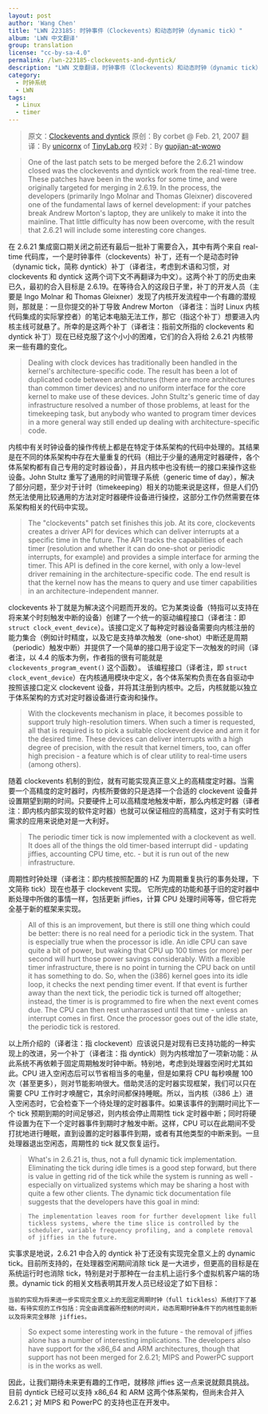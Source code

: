 ```yaml
---
layout: post
author: 'Wang Chen'
title: "LWN 223185: 时钟事件（Clockevents）和动态时钟（dynamic tick）"
album: 'LWN 中文翻译'
group: translation
license: "cc-by-sa-4.0"
permalink: /lwn-223185-clockevents-and-dyntick/
description: "LWN 文章翻译，时钟事件（Clockevents）和动态时钟（dynamic tick）"
category:
  - 时钟系统
  - LWN
tags:
  - Linux
  - timer
---
```


> 原文：[Clockevents and dyntick](https://lwn.net/Articles/223185/)
> 原创：By corbet @ Feb. 21, 2007
> 翻译：By [unicornx](https://github.com/unicornx) of [TinyLab.org][1]
> 校对：By [guojian-at-wowo](https://github.com/guojian-at-wowo)

> One of the last patch sets to be merged before the 2.6.21 window closed was the clockevents and dyntick work from the real-time tree. These patches have been in the works for some time, and were originally targeted for merging in 2.6.19. In the process, the developers (primarily Ingo Molnar and Thomas Gleixner) discovered one of the fundamental laws of kernel development: if your patches break Andrew Morton's laptop, they are unlikely to make it into the mainline. That little difficulty has now been overcome, with the result that 2.6.21 will include some interesting core changes.

在 2.6.21 集成窗口期关闭之前还有最后一批补丁需要合入，其中有两个来自 real-time 代码库，一个是时钟事件（clockevents）补丁，还有一个是动态时钟（dynamic tick，简称 dyntick）补丁（译者注，考虑到术语和习惯，对 clockevents 和 dyntick 这两个词下文不再翻译为中文）。这两个补丁的历史由来已久，最初的合入目标是 2.6.19。在等待合入的这段日子里，补丁的开发人员（主要是 Ingo Molnar 和 Thomas Gleixner）发现了内核开发流程中一个有趣的潜规则，那就是：一旦你提交的补丁导致 Andrew Morton （译者注：当时 Linux 内核代码集成的实际掌控者）的笔记本电脑无法工作，那它（指这个补丁）想要进入内核主线可就悬了。所幸的是这两个补丁（译者注：指前文所指的 clockevents 和 dyntick 补丁）现在已经克服了这个小小的困难，它们的合入将给 2.6.21 内核带来一些有趣的变化。

> Dealing with clock devices has traditionally been handled in the kernel's architecture-specific code. The result has been a lot of duplicated code between architectures (there are more architectures than common timer devices) and no uniform interface for the core kernel to make use of these devices. John Stultz's generic time of day infrastructure resolved a number of those problems, at least for the timekeeping task, but anybody who wanted to program timer devices in a more general way still ended up dealing with architecture-specific code.

内核中有关时钟设备的操作传统上都是在特定于体系架构的代码中处理的。其结果是在不同的体系架构中存在大量重复的代码（相比于少量的通用定时器硬件，各个体系架构都有自己专用的定时器设备），并且内核中也没有统一的接口来操作这些设备。John Stultz 重写了通用的时间管理子系统（generic time of day），解决了部分问题，至少对于计时（timekeeping）相关的功能来说是这样，但是人们仍然无法使用比较通用的方法对定时器硬件设备进行操控，这部分工作仍然需要在体系架构相关的代码中实现。

> The "clockevents" patch set finishes this job. At its core, clockevents creates a driver API for devices which can deliver interrupts at a specific time in the future. The API tracks the capabilities of each timer (resolution and whether it can do one-shot or periodic interrupts, for example) and provides a simple interface for arming the timer. This API is defined in the core kernel, with only a low-level driver remaining in the architecture-specific code. The end result is that the kernel now has the means to query and use timer capabilities in an architecture-independent manner.

clockevents 补丁就是为解决这个问题而开发的。它为某类设备（特指可以支持在将来某个时刻触发中断的设备）创建了一个统一的驱动编程接口（译者注：即 `struct clock_event_device`）。该接口定义了每种定时器设备需要向内核注册的能力集合（例如计时精度，以及它是支持单次触发（one-shot）中断还是周期（periodic）触发中断）并提供了一个简单的接口用于设定下一次触发的时间（译者注，以 4.4 的版本为例，作者指的很有可能就是 `clockevents_program_event()` 这个函数）。 该编程接口（译者注，即 `struct clock_event_device`）在内核通用模块中定义，各个体系架构负责在各自驱动中按照该接口定义 clockevent 设备，并将其注册到内核中。之后，内核就能以独立于体系架构的方式对定时器设备进行查询和操作。

> With the clockevents mechanism in place, it becomes possible to support truly high-resolution timers. When such a timer is requested, all that is required is to pick a suitable clockevent device and arm it for the desired time. These devices can deliver interrupts with a high degree of precision, with the result that kernel timers, too, can offer high precision - a feature which is of clear utility to real-time users (among others).

随着 clockevents 机制的到位，就有可能实现真正意义上的高精度定时器。当需要一个高精度的定时器时，内核所要做的只是选择一个合适的 clockevent 设备并设置期望到期的时间。只要硬件上可以高精度地触发中断，那么内核定时器（译者注：即内核内部实现的软件定时器）也就可以保证相应的高精度，这对于有实时性需求的应用来说绝对是一大利好。

> The periodic timer tick is now implemented with a clockevent as well. It does all of the things the old timer-based interrupt did - updating jiffies, accounting CPU time, etc. - but it is run out of the new infrastructure.

周期性时钟处理（译者注：即内核按照配置的 HZ 为周期重复执行的事务处理，下文简称 tick）现在也基于 clockevent 实现。 它所完成的功能和基于旧的定时器中断处理中所做的事情一样，包括更新 jiffies，计算 CPU 处理时间等等，但它将完全基于新的框架来实现。

> All of this is an improvement, but there is still one thing which could be better: there is no real need for a periodic tick in the system. That is especially true when the processor is idle. An idle CPU can save quite a bit of power, but waking that CPU up 100 times (or more) per second will hurt those power savings considerably. With a flexible timer infrastructure, there is no point in turning the CPU back on until it has something to do. So, when the (i386) kernel goes into its idle loop, it checks the next pending timer event. If that event is further away than the next tick, the periodic tick is turned off altogether; instead, the timer is is programmed to fire when the next event comes due. The CPU can then rest unharrassed until that time - unless an interrupt comes in first. Once the processor goes out of the idle state, the periodic tick is restored.

以上所介绍的（译者注：指 clockevent）应该说只是对现有已支持功能的一种实现上的改进，另一个补丁（译者注：指 dyntick）则为内核增加了一项新功能：从此系统不再依赖于固定周期触发时钟中断。特别地，考虑到处理器空闲时尤其如此。CPU 进入空闲态后可以节省相当多的电量，但是如果将 CPU 每秒唤醒 100 次（甚至更多），则对节能影响很大。借助灵活的定时器实现框架，我们可以只在需要 CPU 工作时才唤醒它，其余时间都保持睡眠。所以，当内核（i386 上）进入空闲态时，它会检查下一个待处理的定时器事件。如果该事件的到期时间比下一个 tick 预期到期的时间足够迟，则内核会停止周期性 tick 定时器中断；同时将硬件设置为在下一个定时器事件到期时才触发中断。这样，CPU 可以在此期间不受打扰地进行睡眠，直到设置的定时器事件到期，或者有其他类型的中断来到。一旦处理器退出空闲态，周期性的 tick 就又恢复运行。

> What's in 2.6.21 is, thus, not a full dynamic tick implementation. Eliminating the tick during idle times is a good step forward, but there is value in getting rid of the tick while the system is running as well - especially on virtualized systems which may be sharing a host with quite a few other clients. The dynamic tick documentation file suggests that the developers have this goal in mind:

>     The implementation leaves room for further development like full tickless systems, where the time slice is controlled by the scheduler, variable frequency profiling, and a complete removal of jiffies in the future.

实事求是地说，2.6.21 中合入的 dyntick 补丁还没有实现完全意义上的 dynamic tick。目前所支持的，在处理器空闲期间消除 tick 是一大进步，但更高的目标是在系统运行时也消除 tick，特别是对于那种在一台主机上运行多个虚拟机客户端的场景。dynamic tick 的相关文档表明其开发人员已经设定了如下目标：

    当前的实现为将来进一步实现完全意义上的无固定周期时钟（full tickless）系统打下了基础，有待实现的工作包括：完全由调度器所控制的时间片，动态周期时钟条件下的内核性能剖析以及将来完全移除 jiffies。

> So expect some interesting work in the future - the removal of jiffies alone has a number of interesting implications. The developers also have support for the x86_64 and ARM architectures, though that support has not been merged for 2.6.21; MIPS and PowerPC support is in the works as well.

因此，让我们期待未来更有趣的工作吧，就移除 jiffies 这一点来说就颇具挑战。目前 dyntick 已经可以支持 x86_64 和 ARM 这两个体系架构，但尚未合并入 2.6.21；对 MIPS 和 PowerPC 的支持也正在开发中。

[1]: http://tinylab.org
